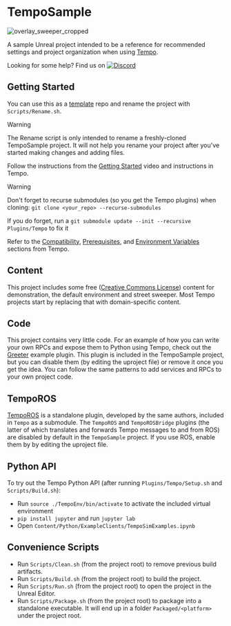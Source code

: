 # TempoSample

![overlay_sweeper_cropped](https://github.com/user-attachments/assets/a1433caf-60fd-4db0-b6ab-ebdd0d3e2dc5)

A sample Unreal project intended to be a reference for recommended settings and project organization when using [Tempo](https://github.com/tempo-sim/Tempo).

Looking for some help? Find us on [![Discord](https://img.shields.io/badge/Discord-Join%20Server-5865F2?logo=discord&logoColor=white)](https://discord.gg/bKa2hnGYnw)

## Getting Started
You can use this as a [template](https://docs.github.com/en/repositories/creating-and-managing-repositories/creating-a-repository-from-a-template) repo and rename the project with `Scripts/Rename.sh`.

> [!Warning]
> The Rename script is only intended to rename a freshly-cloned TempoSample project. It will not help you rename your project after you've started making changes and adding files.

Follow the instructions from the [Getting Started](https://github.com/tempo-sim/Tempo?tab=readme-ov-file#getting-started) video and instructions in Tempo.

> [!Warning]
> Don't forget to recurse submodules (so you get the Tempo plugins) when cloning:
`git clone <your_repo> --recurse-submodules`
> 
> If you do forget, run a `git submodule update --init --recursive Plugins/Tempo` to fix it

Refer to the [Compatibility](https://github.com/tempo-sim/Tempo/tree/release#compatibility), [Prerequisites](https://github.com/tempo-sim/Tempo/tree/release?tab=readme-ov-file#prerequisites), and [Environment Variables](https://github.com/tempo-sim/Tempo/tree/release?tab=readme-ov-file#environment-variables) sections from Tempo.

## Content
This project includes some free ([Creative Commons License](https://creativecommons.org/licenses/by/4.0/)) content for demonstration, the default environment and street sweeper. Most Tempo projects start by replacing that with domain-specific content.

## Code
This project contains very little code. For an example of how you can write your own RPCs and expose them to Python using Tempo, check out the [Greeter](https://github.com/tempo-sim/Greeter/) example plugin. This plugin is included in the TempoSample project, but you can disable them (by editing the uproject file) or remove it once you get the idea. You can follow the same patterns to add services and RPCs to your own project code.

## TempoROS
[TempoROS](https://github.com/tempo-sim/TempoROS) is a standalone plugin, developed by the same authors, included in `Tempo` as a submodule. The `TempoROS` and `TempoROSBridge` plugins (the latter of which translates and forwards Tempo messages to and from ROS) are disabled by default in the `TempoSample` project. If you use ROS, enable them by by editing the uproject file.

## Python API
To try out the Tempo Python API (after running `Plugins/Tempo/Setup.sh` and `Scripts/Build.sh`):
- Run `source ./TempoEnv/bin/activate` to activate the included virtual environment
- `pip install jupyter` and run `jupyter lab`
- Open `Content/Python/ExampleClients/TempoSimExamples.ipynb`

## Convenience Scripts
- Run `Scripts/Clean.sh` (from the project root) to remove previous build artifacts.
- Run `Scripts/Build.sh` (from the project root) to build the project.
- Run `Scripts/Run.sh` (from the project root) to open the project in the Unreal Editor.
- Run `Scripts/Package.sh` (from the project root) to package into a standalone executable. It will end up in a folder `Packaged/<platform>` under the project root.
